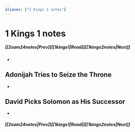 ```yaml
---
aliases: ["1 Kings 1 notes"]
---
```

# 1 Kings 1 notes
##### <span class=arrow-left></span>[[2sam24notes|Prev]]<span class=navigation-separator></span>[[1kings1|Read]]<span class=navigation-separator></span>[[1kings2notes|Next]]<span class=arrow-right></span>
- 
## Adonijah Tries to Seize the Throne
- 
## David Picks Solomon as His Successor
- 
##### <span class=arrow-left></span>[[2sam24notes|Prev]]<span class=navigation-separator></span>[[1kings1|Read]]<span class=navigation-separator></span>[[1kings2notes|Next]]<span class=arrow-right></span>